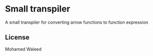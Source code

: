 # Small transpiler
A small transpiler for converting arrow functions to function expression

License
----

Mohamed Waleed
